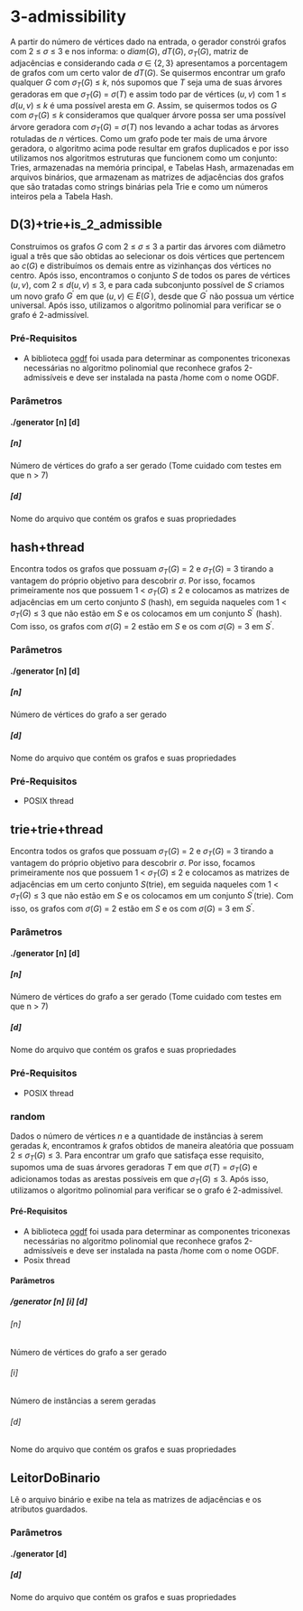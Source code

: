 # 3-admissibility
A partir do número de vértices dado na entrada, o gerador constrói grafos com $2$ $\le$ $\sigma$ $\le$ $3$ e nos
informa: o $diam(G)$, $dT(G)$, $\sigma_{T}(G)$, matriz de adjacências e considerando cada $\sigma$ $\in$ $\{2,3\}$ apresentamos a porcentagem de grafos com um certo valor de $dT(G)$.
Se quisermos encontrar um grafo qualquer $G$ com $\sigma_{T}(G)$ $\le$ $k$, nós supomos que $T$ seja uma de suas árvores geradoras em que $\sigma_{T}(G)$ $=$ $\sigma(T)$ e assim todo par de vértices $(u,v)$ com $1$ $\le$ $d(u,v)$ $\le$ $k$ é uma possível aresta em $G$. Assim, se quisermos todos os $G$ com $\sigma_{T}(G)$ $\le$ $k$ consideramos que qualquer árvore possa ser uma possível árvore geradora com $\sigma_{T}(G)$ $=$ $\sigma(T)$ nos levando a achar todas as árvores rotuladas de $n$ vértices.
Como um grafo pode ter mais de uma árvore geradora, o algoritmo acima pode resultar em grafos duplicados e por isso utilizamos nos algoritmos estruturas que funcionem como um conjunto: Tries, armazenadas na memória principal, e Tabelas Hash, armazenadas em arquivos binários, que armazenam as matrizes de adjacências dos grafos que são tratadas como strings binárias pela Trie e como um números inteiros pela a Tabela Hash.
## D(3)+trie+is_2_admissible
Construimos os grafos $G$ com $2$ $\le$ $\sigma$ $\le$ $3$ a partir das árvores com diâmetro igual a três que são obtidas ao selecionar os dois vértices que pertencem ao $c(G)$ e distribuímos os demais entre as vizinhanças dos vértices no centro.
Após isso, encontramos o conjunto $S$ de todos os pares de vértices $(u, v)$, com $2$ $\le$ $d(u, v)$ $\le$ $3$, e para cada subconjunto possível de $S$ criamos um novo grafo $G^{'}$ em que $(u, v)$ $\in$ $E(G^{'})$, desde que $G^{'}$ não possua um vértice universal.  Após isso, utilizamos o algoritmo polinomial para verificar se o grafo é 2-admissível.
### Pré-Requisitos
* A biblioteca [ogdf](https://ogdf.uos.de/2022/02/02/dogwood/) foi usada para determinar as componentes triconexas necessárias no algoritmo polinomial que reconhece grafos 2-admissíveis e deve ser instalada na pasta /home com o nome OGDF.
### Parâmetros
#### ./generator [n] [d]
##### [n]
Número de vértices do grafo a ser gerado (Tome cuidado com testes em que n $>$ 7)
##### [d]
Nome do arquivo que contém os grafos e suas propriedades
## hash+thread
Encontra todos os grafos que possuam $\sigma_{T}(G)$ $=$ 2 e $\sigma_{T}(G)$ $=$ 3 tirando a vantagem do próprio objetivo para descobrir $\sigma$. Por isso, focamos primeiramente nos que possuem 1 $<$ $\sigma_{T}(G)$ $\le$ 2 e colocamos as matrizes de adjacências em um certo conjunto $S$ (hash), em seguida naqueles com 1 $<$ $\sigma_{T}(G)$ $\le$ $3$ que não estão em $S$ e os colocamos em um conjunto $S^{'}$ (hash). Com isso, os grafos com $\sigma(G)$ $=$ 2 estão em $S$ e os com $\sigma(G)$ $=$ 3 em $S^{'}$.
### Parâmetros
#### ./generator [n] [d]
##### [n]
Número de vértices do grafo a ser gerado
##### [d]
Nome do arquivo que contém os grafos e suas propriedades
### Pré-Requisitos
* POSIX thread
## trie+trie+thread
Encontra todos os grafos que possuam $\sigma_{T}(G)$ $=$ 2 e $\sigma_{T}(G)$ $=$ 3 tirando a vantagem do próprio objetivo para descobrir $\sigma$. Por isso, focamos primeiramente nos que possuem 1 $<$ $\sigma_{T}(G)$ $\le$ 2 e colocamos as matrizes de adjacências em um certo conjunto $S$(trie), em seguida naqueles com 1 $<$ $\sigma_{T}(G)$ $\le$ $3$ que não estão em $S$ e os colocamos em um conjunto $S^{'}$(trie). Com isso, os grafos com $\sigma(G)$ $=$ 2 estão em $S$ e os com $\sigma(G)$ $=$ 3 em $S^{'}$.
### Parâmetros
#### ./generator [n] [d]
##### [n]
Número de vértices do grafo a ser gerado (Tome cuidado com testes em que n $>$ 7)
##### [d]
Nome do arquivo que contém os grafos e suas propriedades
### Pré-Requisitos
* POSIX thread
### random
Dados o número de vértices $n$ e a quantidade de instâncias à serem geradas $k$, encontramos $k$ grafos obtidos de maneira aleatória que possuam $2$ $\le$ $\sigma_{T}(G)$ $\le$ $3$. Para encontrar um grafo que satisfaça esse requisito, supomos uma de suas árvores geradoras $T$ em que $\sigma(T)$ $=$ $\sigma_{T}(G)$ e adicionamos todas as arestas possíveis em que $\sigma_{T}(G)$ $\le$ $3$. Após isso, utilizamos o algoritmo polinomial para verificar se o grafo é 2-admissível.
#### Pré-Requisitos
* A biblioteca [ogdf](https://ogdf.uos.de/2022/02/02/dogwood/) foi usada para determinar as componentes triconexas necessárias no algoritmo polinomial que reconhece grafos 2-admissíveis e deve ser instalada na pasta /home com o nome OGDF.
* Posix thread
#### Parâmetros
##### /generator [n] [i] [d]
###### [n]
Número de vértices do grafo a ser gerado
###### [i]
Número de instâncias a serem geradas
###### [d]
Nome do arquivo que contém os grafos e suas propriedades
## LeitorDoBinario
Lê o arquivo binário e exibe na tela as matrizes de adjacências e os atributos guardados.
### Parâmetros
#### ./generator [d]
##### [d]
Nome do arquivo que contém os grafos e suas propriedades 
